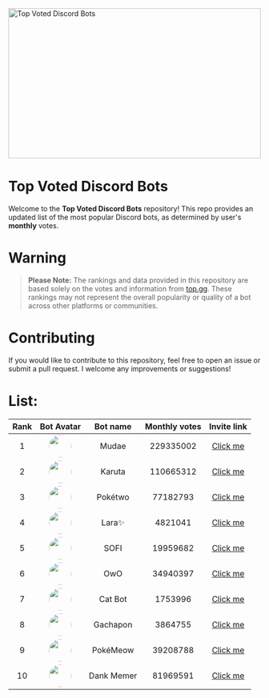 <img src="https://miro.medium.com/v2/resize:fit:1400/0*HZPDFAVijYC-uNJ6.png" alt="Top Voted Discord Bots" height="300" width="100%">

# Top Voted Discord Bots

Welcome to the **Top Voted Discord Bots** repository! This repo provides an updated list of the most popular Discord bots, as determined by user's **monthly** votes.

# Warning
> **Please Note:** The rankings and data provided in this repository are based solely on the votes and information from [top.gg](https://top.gg/). These rankings may not represent the overall popularity or quality of a bot across other platforms or communities.

# Contributing

If you would like to contribute to this repository, feel free to open an issue or submit a pull request. I welcome any improvements or suggestions!

# List:



| Rank | Bot Avatar | Bot name        | Monthly votes | Invite link  |
|:----:|:----------:|:-----------------:|:--------------:|:------------:|
| 1 | <img src="https://cdn.discordapp.com/avatars/432610292342587392/https://cdn.discordapp.com/avatars/432610292342587392/29cb28fbf65a3958105026ab03abd306.png.png" width="45" height="45" style="border-radius: 50%"/> | Mudae | 229335002 | [Click me](https://discord.com/api/oauth2/authorize?client_id=432610292342587392&permissions=537159744&scope=applications.commands%20bot) |
| 2 | <img src="https://cdn.discordapp.com/avatars/646937666251915264/https://cdn.discordapp.com/avatars/646937666251915264/0e54d87446f106d1fd58385295ae9deb.png.png" width="45" height="45" style="border-radius: 50%"/> | Karuta | 110665312 | [Click me](https://discordapp.com/oauth2/authorize?client_id=646937666251915264&permissions=379969&scope=bot) |
| 3 | <img src="https://cdn.discordapp.com/avatars/716390085896962058/https://cdn.discordapp.com/avatars/716390085896962058/3031fa9e2fabde1652a57ab33f4d7f37.png?size=256.png" width="45" height="45" style="border-radius: 50%"/> | Pokétwo | 77182793 | [Click me](https://discord.com/oauth2/authorize?client_id=716390085896962058&scope=bot%20applications.commands&permissions=388168) |
| 4 | <img src="https://cdn.discordapp.com/avatars/944016826751389717/https://cdn.discordapp.com/avatars/944016826751389717/bed9c32e0163818549e7abcd3f2221f2.png.png" width="45" height="45" style="border-radius: 50%"/> | Lara✨ | 4821041 | [Click me](https://discord.com/api/oauth2/authorize?client_id=944016826751389717&permissions=279176400136&scope=bot%20applications.commands) |
| 5 | <img src="https://cdn.discordapp.com/avatars/853629533855809596/https://cdn.discordapp.com/avatars/853629533855809596/a_4e9b12420d607a91fe65c3f7a035398f.gif?size=256.png" width="45" height="45" style="border-radius: 50%"/> | SOFI | 19959682 | [Click me](https://discord.com/api/oauth2/authorize?client_id=853629533855809596&scope=bot+applications.commands&permissions=515396455521) |
| 6 | <img src="https://cdn.discordapp.com/avatars/408785106942164992/https://cdn.discordapp.com/avatars/408785106942164992/1a449430e3a9a830efebb8c57917f943.png.png" width="45" height="45" style="border-radius: 50%"/> | OwO | 34940397 | [Click me](https://discordapp.com/oauth2/authorize?client_id=408785106942164992&permissions=1074120776&scope=bot) |
| 7 | <img src="https://cdn.discordapp.com/avatars/966695034340663367/https://cdn.discordapp.com/avatars/966695034340663367/643f7bd378e40c5b1efbc951a2f6a6ad.png?size=256.png" width="45" height="45" style="border-radius: 50%"/> | Cat Bot | 1753996 | [Click me](https://discord.com/oauth2/authorize?client_id=966695034340663367&permissions=277025639488&integration_type=0&scope=bot+applications.commands) |
| 8 | <img src="https://cdn.discordapp.com/avatars/815289915557675118/https://cdn.discordapp.com/avatars/815289915557675118/e84b5337345d729bb0c0d28e62d58be5.png?size=256.png" width="45" height="45" style="border-radius: 50%"/> | Gachapon | 3864755 | [Click me](https://discord.com/api/oauth2/authorize?client_id=815289915557675118&permissions=8&redirect_uri=https%3A%2F%2Fgachapon.me%2Foauth%2Fredirect&scope=bot%20applications.commands) |
| 9 | <img src="https://cdn.discordapp.com/avatars/664508672713424926/https://cdn.discordapp.com/avatars/664508672713424926/3fdd274cd284dc45dda6c7cad6b9e1b2.png.png" width="45" height="45" style="border-radius: 50%"/> | PokéMeow | 39208788 | [Click me](https://discord.com/oauth2/authorize?client_id=664508672713424926&scope=bot%20applications.commands&permissions=388168) |
| 10 | <img src="https://cdn.discordapp.com/avatars/270904126974590976/https://cdn.discordapp.com/avatars/270904126974590976/a_24778db4737114253ac3b30f45f1979f.gif?size=256.png" width="45" height="45" style="border-radius: 50%"/> | Dank Memer | 81969591 | [Click me](https://discord.com/oauth2/authorize?client_id=270904126974590976&scope=bot%20applications.commands&permissions=105227086912&redirect_uri=https%3A%2F%2Fdankmemer.lol%2Flanding%3Fsource%3Dtopgg&response_type=code) |
